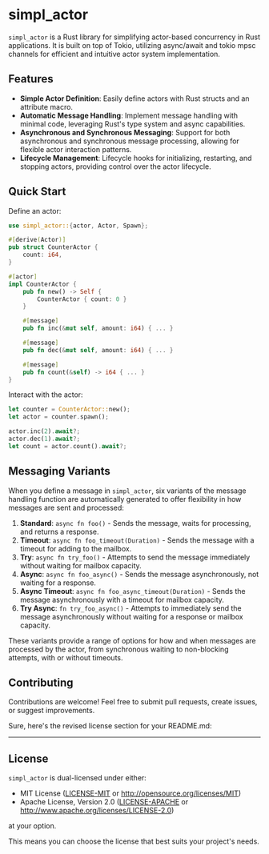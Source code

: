 # simpl_actor

`simpl_actor` is a Rust library for simplifying actor-based concurrency in Rust applications. It is built on top of Tokio, utilizing async/await and tokio mpsc channels for efficient and intuitive actor system implementation.

## Features

- **Simple Actor Definition**: Easily define actors with Rust structs and an attribute macro.
- **Automatic Message Handling**: Implement message handling with minimal code, leveraging Rust's type system and async capabilities.
- **Asynchronous and Synchronous Messaging**: Support for both asynchronous and synchronous message processing, allowing for flexible actor interaction patterns.
- **Lifecycle Management**: Lifecycle hooks for initializing, restarting, and stopping actors, providing control over the actor lifecycle.

## Quick Start

Define an actor:

```rust
use simpl_actor::{actor, Actor, Spawn};

#[derive(Actor)]
pub struct CounterActor {
    count: i64,
}

#[actor]
impl CounterActor {
    pub fn new() -> Self {
        CounterActor { count: 0 }
    }

    #[message]
    pub fn inc(&mut self, amount: i64) { ... }

    #[message]
    pub fn dec(&mut self, amount: i64) { ... }

    #[message]
    pub fn count(&self) -> i64 { ... }
}
```

Interact with the actor:

```rust
let counter = CounterActor::new();
let actor = counter.spawn();

actor.inc(2).await?;
actor.dec(1).await?;
let count = actor.count().await?;
```

## Messaging Variants

When you define a message in `simpl_actor`, six variants of the message handling function are automatically generated to offer flexibility in how messages are sent and processed:

1. **Standard**: `async fn foo()` - Sends the message, waits for processing, and returns a response.
2. **Timeout**: `async fn foo_timeout(Duration)` - Sends the message with a timeout for adding to the mailbox.
3. **Try**: `async fn try_foo()` - Attempts to send the message immediately without waiting for mailbox capacity.
4. **Async**: `async fn foo_async()` - Sends the message asynchronously, not waiting for a response.
5. **Async Timeout**: `async fn foo_async_timeout(Duration)` - Sends the message asynchronously with a timeout for mailbox capacity.
6. **Try Async**: `fn try_foo_async()` - Attempts to immediately send the message asynchronously without waiting for a response or mailbox capacity.

These variants provide a range of options for how and when messages are processed by the actor, from synchronous waiting to non-blocking attempts, with or without timeouts.

## Contributing

Contributions are welcome! Feel free to submit pull requests, create issues, or suggest improvements.

Sure, here's the revised license section for your README.md:

---

## License

`simpl_actor` is dual-licensed under either:

- MIT License ([LICENSE-MIT](LICENSE-MIT) or http://opensource.org/licenses/MIT)
- Apache License, Version 2.0 ([LICENSE-APACHE](LICENSE-APACHE) or http://www.apache.org/licenses/LICENSE-2.0)

at your option.

This means you can choose the license that best suits your project's needs.
